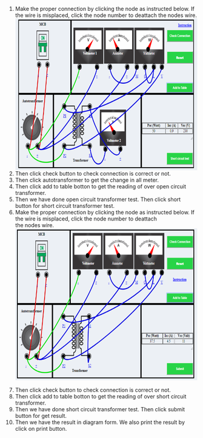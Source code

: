 1. Make the proper connection by clicking the node as instructed below. If the wire is misplaced, click the node number to deattach the nodes wire. <br>
<img src="images/Capture.PNG" align="center"  height="400" width="700"><br>
2. Then click check button to check connection is correct or not.<br>
3. Then click autotransformer to get the change in all meter.<br>
4. Then click add to table botton to get the reading of over open circuit transformer.<br>
5. Then we have done open circuit transformer test. Then click short button for short circuit transformer test.<br>
6. Make the proper connection by clicking the node as instructed below. If the wire is misplaced, click the node number to deattach <br>the nodes wire.<br>
<img src="images/Capture1.PNG" align="center" height="400" width="700"><br><br>
7. Then click check button to check connection is correct or not.<br>
8. Then click add to table botton to get the reading of over short circuit transformer.<br>
9. Then we have done short circuit transformer test. Then click submit button for get result.<br>
10. Then we have the result in diagram form. We also print the result by click on print button.


